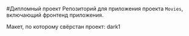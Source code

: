 #Дипломный проект
Репозиторий для приложения проекта `Movies`, включающий фронтенд приложения.

Макет, по которому свёрстан проект: dark1